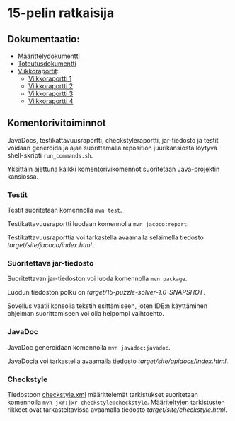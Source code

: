# 15-pelin ratkaisija

## Dokumentaatio:
- [Määrittelydokumentti](https://github.com/pyigyli/15-puzzle-solver/blob/master/dokumentaatio/määrittelydokumentti.md)
- [Toteutusdokumentti](https://github.com/pyigyli/15-puzzle-solver/blob/master/dokumentaatio/toteutusdokumentti.md)
- [Viikkoraportit](https://github.com/pyigyli/15-puzzle-solver/tree/master/dokumentaatio/viikkoraportit):
  - [Viikkoraportti 1](https://github.com/pyigyli/15-puzzle-solver/blob/master/dokumentaatio/viikkoraportit/viikko-1.md)
  - [Viikkoraportti 2](https://github.com/pyigyli/15-puzzle-solver/blob/master/dokumentaatio/viikkoraportit/viikko-2.md)
  - [Viikkoraportti 3](https://github.com/pyigyli/15-puzzle-solver/blob/master/dokumentaatio/viikkoraportit/viikko-3.md)
  - [Viikkoraportti 4](https://github.com/pyigyli/15-puzzle-solver/blob/master/dokumentaatio/viikkoraportit/viikko-4.md)

## Komentorivitoiminnot

JavaDocs, testikattavuusraportti, checkstyleraportti, jar-tiedosto ja testit voidaan generoida ja ajaa suorittamalla reposition juurikansiosta löytyvä shell-skripti `run_commands.sh`.

Yksittäin ajettuna kaikki komentorivikomennot suoritetaan Java-projektin kansiossa.

### Testit
Testit suoritetaan komennolla `mvn test`.

Testikattavuusraportti luodaan komennolla `mvn jacoco:report`.

Testikattavuusraporttia voi tarkastella avaamalla selaimella tiedosto *target/site/jacoco/index.html*.

### Suoritettava jar-tiedosto
Suoritettavan jar-tiedoston voi luoda komennolla `mvn package`.

Luodun tiedoston polku on *target/15-puzzle-solver-1.0-SNAPSHOT*.

Sovellus vaatii konsolia tekstin esittämiseen, joten IDE:n
käyttäminen ohjelman suorittamiseen voi olla helpompi vaihtoehto.

### JavaDoc
JavaDoc generoidaan komennolla `mvn javadoc:javadoc`.

JavaDocia voi tarkastella avaamalla tiedosto *target/site/apidocs/index.html*.

### Checkstyle
Tiedostoon [checkstyle.xml](https://github.com/pyigyli/15-puzzle-solver/blob/master/15-puzzle-solver/checkstyle.xml) määrittelemät tarkistukset suoritetaan komennolla `mvn jxr:jxr checkstyle:checkstyle`.
Määriteltyjen tarkistusten rikkeet ovat tarkasteltavissa avaamalla tiedosto *target/site/checkstyle.html*.